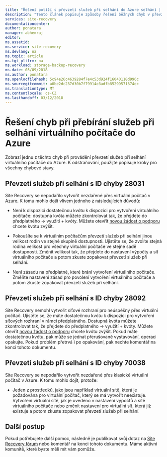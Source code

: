 ```yaml
---
title: "Řešení potíží s převzetí služeb při selhání do Azure selhání | Microsoft Docs"
description: "Tento článek popisuje způsoby řešení běžných chyb v převzetí služeb při selhání do Azure"
services: site-recovery
documentationcenter: 
author: ponatara
manager: abhemraj
editor: 
ms.assetid: 
ms.service: site-recovery
ms.devlang: na
ms.topic: article
ms.tgt_pltfrm: na
ms.workload: storage-backup-recovery
ms.date: 03/09/2018
ms.author: ponatara
ms.openlocfilehash: 5c94e26c4639284f7e4c53d924f16040118d996c
ms.sourcegitcommit: a0be2dc237d30b7f79914e8adfb85299571374ec
ms.translationtype: MT
ms.contentlocale: cs-CZ
ms.lasthandoff: 03/12/2018
---
```

# <a name="troubleshoot-errors-when-failing-over-a-virtual-machine-to-azure"></a>Řešení chyb při přebírání služeb při selhání virtuálního počítače do Azure
Zobrazí jednu z těchto chyb při provádění převzetí služeb při selhání virtuálního počítače do Azure. K odstraňování, použijte popisuje kroky pro všechny chybové stavy.


## <a name="failover-failed-with-error-id-28031"></a>Převzetí služeb při selhání s ID chyby 28031

Site Recovery se nepodařilo vytvořit nezdařené přes virtuální počítač v Azure. K tomu mohlo dojít vlivem jednoho z následujících důvodů:

* Není k dispozici dostatečnou kvótu k dispozici pro vytvoření virtuálního počítače: dostupná kvóta můžete zkontrolovat tak, že přejdete do předplatného -> využití + kvóty. Můžete otevřít [novou žádost o podporu](http://aka.ms/getazuresupport) chcete kvótu zvýšit.

* Pokoušíte se k virtuálním počítačům převzetí služeb při selhání jinou velikost rodin ve stejné skupině dostupnosti. Ujistěte se, že zvolíte stejná rodina velikost pro všechny virtuální počítače ve stejné sadě dostupnosti. Změnit velikost tak, že přejdete do nastavení výpočty a síť virtuálního počítače a potom zkuste zopakovat převzetí služeb při selhání.

* Není zásadu na předplatné, které brání vytvoření virtuálního počítače. Změňte nastavení zásad pro povolení vytvoření virtuálního počítače a potom zkuste zopakovat převzetí služeb při selhání.

## <a name="failover-failed-with-error-id-28092"></a>Převzetí služeb při selhání s ID chyby 28092

Site Recovery nemohl vytvořit síťové rozhraní pro neúspěšný přes virtuální počítač. Ujistěte se, že máte dostatečnou kvótu k dispozici pro vytvoření síťových rozhraní v rámci předplatného. Dostupná kvóta můžete zkontrolovat tak, že přejdete do předplatného -> využití + kvóty. Můžete otevřít [novou žádost o podporu](http://aka.ms/getazuresupport) chcete kvótu zvýšit. Pokud máte dostatečnou kvótu, pak může se jednat přerušované vystavování, operaci opakujte. Pokud problém přetrvá i po opakování, pak nechte komentář na konci tohoto dokumentu.  

## <a name="failover-failed-with-error-id-70038"></a>Převzetí služeb při selhání s ID chyby 70038

Site Recovery se nepodařilo vytvořit nezdařené přes klasické virtuální počítač v Azure. K tomu mohlo dojít, protože:

* Jeden z prostředků, jako jsou například virtuální sítě, která je požadována pro virtuální počítač, který se má vytvořit neexistuje. Vytvoření virtuální sítě, jak je uvedeno v nastavení výpočtů a sítě virtuálního počítače nebo změnit nastavení pro virtuální síť, která již existuje a potom zkuste zopakovat převzetí služeb při selhání.


## <a name="next-steps"></a>Další postup

Pokud potřebujete další pomoc, následně je publikovat svůj dotaz na [Site Recovery fórum](https://social.msdn.microsoft.com/Forums/azure/home?forum=hypervrecovmgr) nebo komentář na konci tohoto dokumentu. Máme aktivní komunitě, které byste měli mít vám pomůže.
